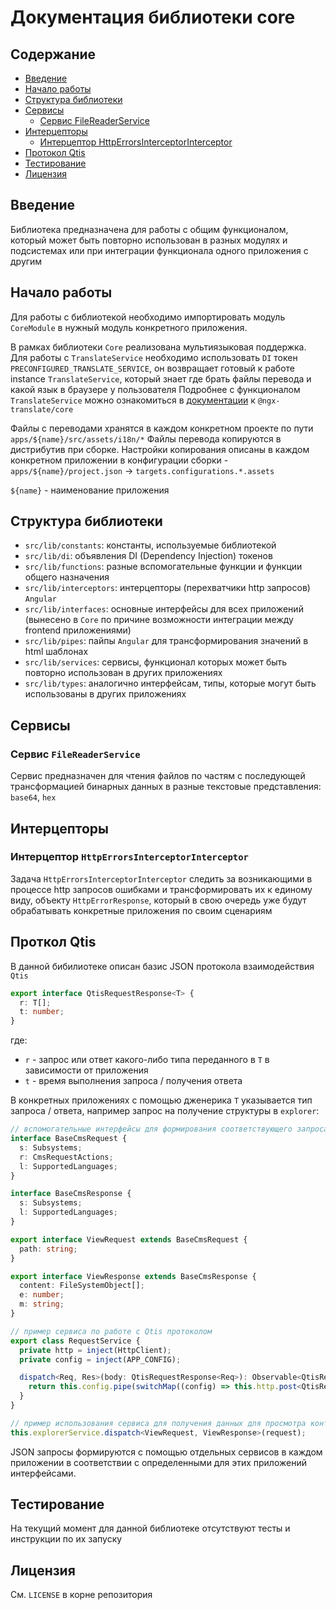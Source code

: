 # Документация библиотеки core

## Содержание

- [Введение](#введение)
- [Начало работы](#начало-работы)
- [Структура библиотеки](#структура-библиотеки)
- [Сервисы](#сервисы)
  - [Сервис FileReaderService](#сервис-filereaderservice)
- [Интерцепторы](#интерсепторы)
  - [Интерцептор HttpErrorsInterceptorInterceptor](#интерцептор-httperrorsinterceptorinterceptor)
- [Протокол Qtis](#проткол-qtis)
- [Тестирование](#тестирование)
- [Лицензия](#лицензия)

## Введение

Библиотека предназначена для работы с общим функционалом, который может быть повторно использован в разных модулях и подсистемах или при интеграции функционала одного приложения с другим

## Начало работы

Для работы с библиотекой необходимо импортировать модуль `CoreModule` в нужный модуль конкретного приложения.

В рамках библиотеки `Core` реализована мультиязыковая поддержка. Для работы с `TranslateService` необходимо использовать `DI` токен `PRECONFIGURED_TRANSLATE_SERVICE`,
он возвращает готовый к работе instance `TranslateService`, который знает где брать файлы перевода и какой язык в браузере у пользователя
Подробнее с функционалом `TranslateService` можно ознакомиться в [документации](https://github.com/ngx-translate/core) к `@ngx-translate/core`

Файлы с переводами хранятся в каждом конкретном проекте по пути `apps/${name}/src/assets/i18n/*`
Файлы перевода копируются в дистрибутив при сборке. Настройки копирования описаны в каждом конкретном приложении в конфигурации сборки - `apps/${name}/project.json` -> `targets.configurations.*.assets`

`${name}` - наименование приложения

## Структура библиотеки

- `src/lib/constants`: константы, используемые библиотекой
- `src/lib/di`: объявления DI (Dependency Injection) токенов
- `src/lib/functions`: разные вспомогательные функции и функции общего назначения
- `src/lib/interceptors`: интерцепторы (перехватчики http запросов) `Angular`
- `src/lib/interfaces`: основные интерфейсы для всех приложений (вынесено в `Core` по причине возможности интеграции между frontend приложениями)
- `src/lib/pipes`: пайпы `Angular` для трансформирования значений в html шаблонах
- `src/lib/services`: сервисы, функционал которых может быть повторно использован в других приложениях
- `src/lib/types`: аналогично интерфейсам, типы, которые могут быть использованы в других приложениях

## Сервисы

### Сервис `FileReaderService`

Сервис предназначен для чтения файлов по частям с последующей трансформацией бинарных данных в разные текстовые представления: `base64`, `hex`

## Интерцепторы

### Интерцептор `HttpErrorsInterceptorInterceptor`

Задача `HttpErrorsInterceptorInterceptor` следить за возникающими в процессе http запросов ошибками и трансформировать их к единому виду, объекту `HttpErrorResponse`, который в свою очередь уже будут обрабатывать конкретные приложения по своим сценариям

## Проткол Qtis

В данной бибилиотеке описан базис JSON протокола взаимодействия `Qtis`

```ts
export interface QtisRequestResponse<T> {
  r: T[];
  t: number;
}
```

где:

- `r` - запрос или ответ какого-либо типа переданного в `T` в зависимости от приложения
- `t` - время выполнения запроса / получения ответа

В конкретных приложениях с помощью дженерика `T` указывается тип запроса / ответа, например запрос на получение структуры в `explorer`:

```ts
// вспомогательные интерфейсы для формирования соответствующего запроса / ответа в explorer
interface BaseCmsRequest {
  s: Subsystems;
  r: CmsRequestActions;
  l: SupportedLanguages;
}

interface BaseCmsResponse {
  s: Subsystems;
  l: SupportedLanguages;
}

export interface ViewRequest extends BaseCmsRequest {
  path: string;
}

export interface ViewResponse extends BaseCmsResponse {
  content: FileSystemObject[];
  e: number;
  m: string;
}
```

```ts
// пример сервиса по работе с Qtis протоколом
export class RequestService {
  private http = inject(HttpClient);
  private config = inject(APP_CONFIG);

  dispatch<Req, Res>(body: QtisRequestResponse<Req>): Observable<QtisRequestResponse<Res>> {
    return this.config.pipe(switchMap((config) => this.http.post<QtisRequestResponse<Res>>(`${config.apiUrl}/dispatch`, body)));
  }
}
```

```ts
// пример использования сервиса для получения данных для просмотра контента
this.explorerService.dispatch<ViewRequest, ViewResponse>(request);
```

JSON запросы формируются с помощью отдельных сервисов в каждом приложении в соответствии с определенными для этих приложений интерфейсами.

## Тестирование

На текущий момент для данной библиотеке отсутствуют тесты и инструкции по их запуску

## Лицензия

См. `LICENSE` в корне репозитория
